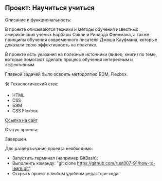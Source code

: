 Проект: Научиться учиться
---
Описание и функциональность:

В проекте описываются техники и методы обучения известных
американских учёных Барбары Оакли и Ричарда Фейнмана, а также принципы
обучения современного писателя Джоша Кауфмана,
которые доказали свою эффективность на практике.

В проекте есть указания на полезные источники (видео, книги) по теме,
которые помогают сделать процесс обучения интересным
и эффективным.

Главной задачей было освоить методолгию БЭМ, Flexbox.

:hammer_and_wrench: Технологический стек:
* HTML
* CSS
* БЭМ
* CSS Flexbox

[Ссылка на сайт](https://rust007-91.github.io/how-to-learn/)

Cтатус проекта:

Завершен.

Для развёртывания проекта необходимо:

* Запустить терминал (например GitBash);
* Выполнить команду: "git clone https://github.com/rust007-91/how-to-learn.git"
* Открыть проект в любом удобном редакторе кода.
